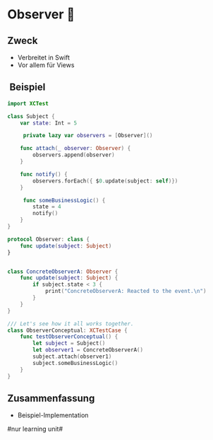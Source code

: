 
# Observer 🥸

## Zweck

- Verbreitet in Swift
- Vor allem für Views

##  Beispiel

```swift
import XCTest

class Subject {
    var state: Int = 5

     private lazy var observers = [Observer]()

    func attach(_ observer: Observer) {
        observers.append(observer)
    }

    func notify() {
        observers.forEach({ $0.update(subject: self)})
    }

     func someBusinessLogic() {
        state = 4
        notify()
    }
}

protocol Observer: class {
    func update(subject: Subject)
}


class ConcreteObserverA: Observer {
    func update(subject: Subject) {
        if subject.state < 3 {
            print("ConcreteObserverA: Reacted to the event.\n")
        }
    }
}

/// Let's see how it all works together.
class ObserverConceptual: XCTestCase {
    func testObserverConceptual() {
        let subject = Subject()
        let observer1 = ConcreteObserverA()
        subject.attach(observer1)
        subject.someBusinessLogic()
    }
}
```

## Zusammenfassung
- Beispiel-Implementation

#nur learning unit#